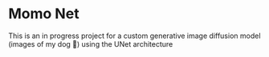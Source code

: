 # Momo Net
This is an in progress project for a custom generative image diffusion model (images of my dog 🐶) using the UNet architecture
